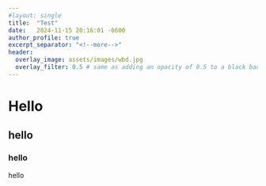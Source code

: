 ```yaml
---
#layout: single
title:  "Test"
date:   2024-11-15 20:16:01 -0600
author_profile: true
excerpt_separator: "<!--more-->"
header:
  overlay_image: assets/images/wbd.jpg
  overlay_filter: 0.5 # same as adding an opacity of 0.5 to a black background
---
```




# Hello

## hello

### hello

hello